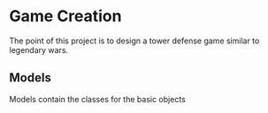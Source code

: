 # Game Creation
The point of this project is to design a tower defense game similar to legendary wars.

## Models
Models contain the classes for the basic objects